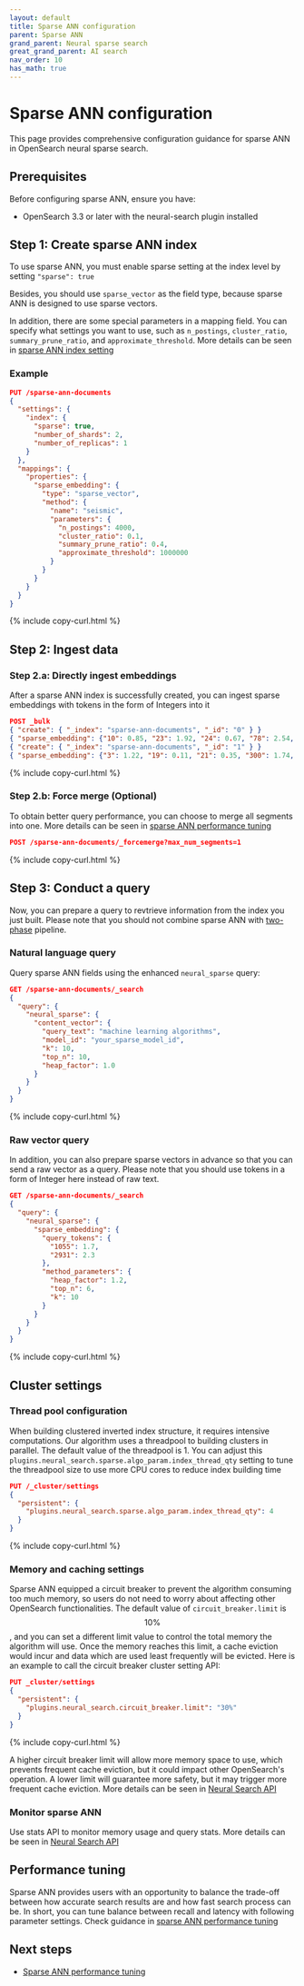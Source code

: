 ```yaml
---
layout: default
title: Sparse ANN configuration
parent: Sparse ANN
grand_parent: Neural sparse search
great_grand_parent: AI search
nav_order: 10
has_math: true
---
```


# Sparse ANN configuration

This page provides comprehensive configuration guidance for sparse ANN in OpenSearch neural sparse search.

## Prerequisites

Before configuring sparse ANN, ensure you have:

- OpenSearch 3.3 or later with the neural-search plugin installed

## Step 1: Create sparse ANN index

To use sparse ANN, you must enable sparse setting at the index level by setting `"sparse": true`

Besides, you should use `sparse_vector` as the field type, because sparse ANN is designed to use sparse vectors.

In addition, there are some special parameters in a mapping field. You can specify what settings you want to use, such as `n_postings`, `cluster_ratio`, `summary_prune_ratio`, and `approximate_threshold`. More details can be seen in [sparse ANN index setting]({{site.url}}{{site.baseurl}}/field-types/supported-field-types/index/)

### Example
```json
PUT /sparse-ann-documents
{
  "settings": {
    "index": {
      "sparse": true,
      "number_of_shards": 2,
      "number_of_replicas": 1
    }
  },
  "mappings": {
    "properties": {
      "sparse_embedding": {
        "type": "sparse_vector",
        "method": {
          "name": "seismic",
          "parameters": {
            "n_postings": 4000,
            "cluster_ratio": 0.1,
            "summary_prune_ratio": 0.4,
            "approximate_threshold": 1000000
          }
        }
      }
    }
  }
}
```
{% include copy-curl.html %}

## Step 2: Ingest data

### Step 2.a: Directly ingest embeddings

After a sparse ANN index is successfully created, you can ingest sparse embeddings with tokens in the form of Integers into it

```json
POST _bulk
{ "create": { "_index": "sparse-ann-documents", "_id": "0" } }
{ "sparse_embedding": {"10": 0.85, "23": 1.92, "24": 0.67, "78": 2.54, "156": 0.73} }
{ "create": { "_index": "sparse-ann-documents", "_id": "1" } }
{ "sparse_embedding": {"3": 1.22, "19": 0.11, "21": 0.35, "300": 1.74, "985": 0.96} }
```
{% include copy-curl.html %}

### Step 2.b: Force merge (Optional)

To obtain better query performance, you can choose to merge all segments into one. More details can be seen in [sparse ANN performance tuning]({{site.url}}{{site.baseurl}}/vector-search/performance-tuning-sparse/)

```json
POST /sparse-ann-documents/_forcemerge?max_num_segments=1
```
{% include copy-curl.html %}

## Step 3: Conduct a query

Now, you can prepare a query to revtrieve information from the index you just built. Please note that you should not combine sparse ANN with [two-phase]({{site.url}}{{site.baseurl}}/search-plugins/search-pipelines/neural-sparse-query-two-phase-processor/) pipeline.

### Natural language query

Query sparse ANN fields using the enhanced `neural_sparse` query:

```json
GET /sparse-ann-documents/_search
{
  "query": {
    "neural_sparse": {
      "content_vector": {
        "query_text": "machine learning algorithms",
        "model_id": "your_sparse_model_id",
        "k": 10,
        "top_n": 10,
        "heap_factor": 1.0
      }
    }
  }
}
```
{% include copy-curl.html %}

### Raw vector query
In addition, you can also prepare sparse vectors in advance so that you can send a raw vector as a query. Please note that you should use tokens in a form of Integer here instead of raw text.
```json
GET /sparse-ann-documents/_search
{
  "query": {
    "neural_sparse": {
      "sparse_embedding": {
        "query_tokens": {
          "1055": 1.7,
          "2931": 2.3
        },
        "method_parameters": {
          "heap_factor": 1.2,
          "top_n": 6,
          "k": 10
        }
      }
    }
  }
}
```
{% include copy-curl.html %}

## Cluster settings

### Thread pool configuration

When building clustered inverted index structure, it requires intensive computations. Our algorithm uses a threadpool to building clusters in parallel. The default value of the threadpool is 1. You can adjust this `plugins.neural_search.sparse.algo_param.index_thread_qty` setting to tune the threadpool size to use more CPU cores to reduce index building time

```json
PUT /_cluster/settings
{
  "persistent": {
    "plugins.neural_search.sparse.algo_param.index_thread_qty": 4
  }
}
```
{% include copy-curl.html %}

### Memory and caching settings
Sparse ANN equipped a circuit breaker to prevent the algorithm consuming too much memory, so users do not need to worry about affecting other OpenSearch functionalities. The default value of `circuit_breaker.limit` is $$10\%$$, and you can set a different limit value to control the total memory the algorithm will use. Once the memory reaches this limit, a cache eviction would incur and data which are used least frequently will be evicted. Here is an example to call the circuit breaker cluster setting API:
```json
PUT _cluster/settings
{
  "persistent": {
    "plugins.neural_search.circuit_breaker.limit": "30%"
  }
}
```
{% include copy-curl.html %}

A higher circuit breaker limit will allow more memory space to use, which prevents frequent cache eviction, but it could impact other OpenSearch's operation. A lower limit will guarantee more safety, but it may trigger more frequent cache eviction. More details can be seen in [Neural Search API]({{site.url}}{{site.baseurl}}/vector-search/api/neural/)

### Monitor sparse ANN

Use stats API to monitor memory usage and query stats. More details can be seen in [Neural Search API]({{site.url}}{{site.baseurl}}/vector-search/api/neural/)

## Performance tuning
Sparse ANN provides users with an opportunity to balance the trade-off between how accurate search results are and how fast search process can be. In short, you can tune balance between recall and latency with following parameter settings. Check guidance in [sparse ANN performance tuning]({{site.url}}{{site.baseurl}}/vector-search/performance-tuning-sparse/)

## Next steps

- [Sparse ANN performance tuning]({{site.url}}{{site.baseurl}}/vector-search/performance-tuning-sparse/)